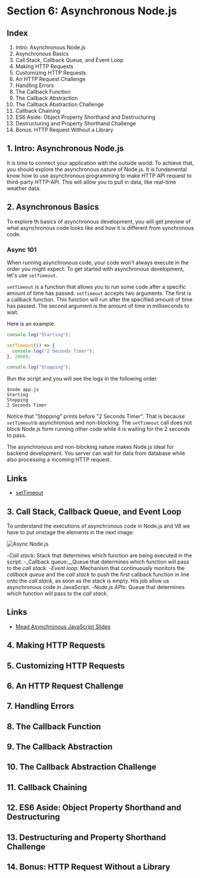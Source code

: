 # Section 6: Asynchronous Node.js

## Index
1. Intro: Asynchronous Node.js
2. Asynchronous Basics
3. Call Stack, Callback Queue, and Event Loop
4. Making HTTP Requests
5. Customizing HTTP Requests
6. An HTTP Request Challenge
7. Handling Errors
8. The Callback Function
9. The Callback Abstraction
10. The Callback Abstraction Challenge
11. Callback Chaining
12. ES6 Aside: Object Property Shorthand and Destructuring
13. Destructuring and Property Shorthand Challenge
14. Bonus: HTTP Request Without a Library

## 1. Intro: Asynchronous Node.js
It is time to connect your application with the outside world. To achieve that, you should explore the asynchronous nature of Node.js. It is fundamental know how to use asynchronous programming to make HTTP API request to third-party HTTP-API. This will allow you to pull in data, like real-time weather data.

## 2. Asynchronous Basics
To explore th basics of asynchronous development, you will get preview of what asynchronous code looks like and how it is different from synchronous code.

### Async 101
When running asynchronous code, your code won't always execute in the order you might expect. To get started with asynchronous development, let's use `setTimeout`.

`setTimeout` is a function that allows you to run some code after a specific amount of time has passed. `setTimeout` accepts two arguments. The first is a callback function. This function will run after the specified amount of time has passed. The second argument is the amount of time in milliseconds to wait.

Here is an example.

```js
console.log("Starting");

setTimeout(() => {
  console.log("2 Seconds Timer");
}, 2000);

console.log("Stopping");
```

Run the script and you will see the logs in the following order.

```
$node app.js
Starting
Stopping
2 Seconds Timer
```

Notice that "Stopping" prints before "2 Seconds Timer". That is because `setTimeout`is asynchronous and non-blocking. The `setTimeout` call does not block Node.js form running other code while it is waiting for the 2 seconds to pass.

The asynchronous and non-blocking nature makes Node.js ideal for backend development. You server can wait for data from database while also processing a incoming HTTP request.

## Links
+ [setTimeout](https://developer.mozilla.org/en-US/docs/Web/API/WindowOrWorkerGlobalScope/setTimeout)

## 3. Call Stack, Callback Queue, and Event Loop
To understand the executions of asynchronous code in Node.js and V8 we have to put onstage the elements in the next image:

![Async Node.js](https://github.com/suabochica/nodejs-course/tree/master/assets/async-node-js.jpg)

-_Call stack:_ Stack that determines which function are being executed in the script.
-_Callback queue:__Queue that determines which function will pass to the _call stack_.
-_Event loop:_ Mechanism that continuously monitors the _callback queue_ and the _call stack_ to push the first callback function in line onto the _call stack_, as soon as the stack is empty. His job allow us asynchronous code in JavaScript.
-_Node.js APIs:_ Queue that determines which function will pass to the _call stack_.

## Links
+ [Mead Asynchronous JavaScript Slides](http://files.mead.io/87d2ba3ed9a4)

## 4. Making HTTP Requests


## 5. Customizing HTTP Requests


## 6. An HTTP Request Challenge


## 7. Handling Errors


## 8. The Callback Function


## 9. The Callback Abstraction


## 10. The Callback Abstraction Challenge

## 11. Callback Chaining


## 12. ES6 Aside: Object Property Shorthand and Destructuring

## 13. Destructuring and Property Shorthand Challenge

## 14. Bonus: HTTP Request Without a Library
